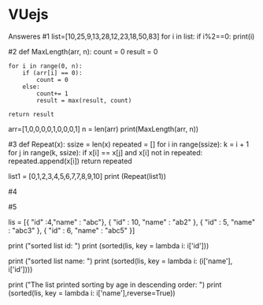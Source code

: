 # VUejs
Answeres
#1
list=[10,25,9,13,28,12,23,18,50,83]
for i in list:
    if i%2==0:
        print(i)
       
#2
def MaxLength(arr, n):
	count = 0
	result = 0

	for i in range(0, n):
		if (arr[i] == 0):
			count = 0
		else:
			count+= 1
			result = max(result, count)
		
	return result
arr=[1,0,0,0,0,1,0,0,0,1]
n = len(arr)
print(MaxLength(arr, n))


#3
def Repeat(x):
	ssize = len(x)
	repeated = []
	for i in range(ssize):
		k = i + 1
		for j in range(k, ssize):
			if x[i] == x[j] and x[i] not in repeated:
				repeated.append(x[i])
	return repeated


list1 = [0,1,2,3,4,5,6,7,7,8,9,10]
print (Repeat(list1))

#4


#5

lis = [{ "id" :4,"name" : "abc"},
{ "id" : 10, "name" : "ab2" },
{ "id" : 5, "name" : "abc3" },
{ "id" : 6, "name" : "abc5" }]

print ("sorted list id: ")
print (sorted(lis, key = lambda i: i['id']))

print ("sorted list name: ")
print (sorted(lis, key = lambda i: (i['name'], i['id'])))

print ("The list printed sorting by age in descending order: ")
print (sorted(lis, key = lambda i: i['name'],reverse=True))
